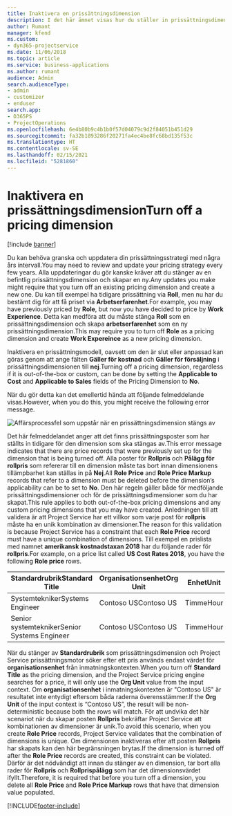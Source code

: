 ```yaml
---
title: Inaktivera en prissättningsdimension
description: I det här ämnet visas hur du ställer in prissättningsdimensioner i Project Service-lösningen.
author: Rumant
manager: kfend
ms.custom:
- dyn365-projectservice
ms.date: 11/06/2018
ms.topic: article
ms.service: business-applications
ms.author: rumant
audience: Admin
search.audienceType:
- admin
- customizer
- enduser
search.app:
- D365PS
- ProjectOperations
ms.openlocfilehash: 6e4b80b9c4b1b0f57d04079c9d2f84051b451d29
ms.sourcegitcommit: fa32b1893286f20271fa4ec4be8fc68bd135f53c
ms.translationtype: HT
ms.contentlocale: sv-SE
ms.lasthandoff: 02/15/2021
ms.locfileid: "5281860"
---
```

# <a name="turn-off-a-pricing-dimension"></a><span data-ttu-id="0de28-103">Inaktivera en prissättningsdimension</span><span class="sxs-lookup"><span data-stu-id="0de28-103">Turn off a pricing dimension</span></span>

[!include [banner](../includes/psa-now-project-operations.md)]

<span data-ttu-id="0de28-104">Du kan behöva granska och uppdatera din prissättningsstrategi med några års intervall.</span><span class="sxs-lookup"><span data-stu-id="0de28-104">You may need to review and update your pricing strategy every few years.</span></span> <span data-ttu-id="0de28-105">Alla uppdateringar du gör kanske kräver att du stänger av en befintlig prissättningsdimension och skapar en ny.</span><span class="sxs-lookup"><span data-stu-id="0de28-105">Any updates you make might require that you turn off an existing pricing dimension and create a new one.</span></span> <span data-ttu-id="0de28-106">Du kan till exempel ha tidigare prissättning via **Roll**, men nu har du bestämt dig för att få priset via **Arbetserfarenhet**.</span><span class="sxs-lookup"><span data-stu-id="0de28-106">For example, you may have previously priced by **Role**, but now you have decided to price by **Work Experience**.</span></span> <span data-ttu-id="0de28-107">Detta kan medföra att du måste stänga **Roll** som en prissättningsdimension och skapa **arbetserfarenhet** som en ny prissättningsdimension.</span><span class="sxs-lookup"><span data-stu-id="0de28-107">This may require you to turn off **Role** as a pricing dimension and create **Work Expereince** as a new pricing dimension.</span></span> 

<span data-ttu-id="0de28-108">Inaktivera en prissättningsmodell, oavsett om den är slut eller anpassad kan göras genom att ange fälten **Gäller för kostnad** och **Gäller för försäljning** i prissättningsdimensionen till **nej**.</span><span class="sxs-lookup"><span data-stu-id="0de28-108">Turning off a pricing dimension, regardless if it is out-of-the-box or custom, can be done by setting the **Applicable to Cost** and **Applicable to Sales** fields of the Pricing Dimension to **No**.</span></span>

<span data-ttu-id="0de28-109">När du gör detta kan det emellertid hända att följande felmeddelande visas.</span><span class="sxs-lookup"><span data-stu-id="0de28-109">However, when you do this, you might receive the following error message.</span></span>

![Affärsprocessfel som uppstår när en prissättningsdimension stängs av](media/Business-Process-Error.png)


<span data-ttu-id="0de28-111">Det här felmeddelandet anger att det finns prissättningsposter som har ställts in tidigare för den dimension som ska stängas av.</span><span class="sxs-lookup"><span data-stu-id="0de28-111">This error message indicates that there are price records that were previously set up for the dimension that is being turned off.</span></span> <span data-ttu-id="0de28-112">Alla poster för **Rollpris** och **Pålägg för rollpris** som refererar till en dimension måste tas bort innan dimensionens tillämpbarhet kan ställas in på **Nej**.</span><span class="sxs-lookup"><span data-stu-id="0de28-112">All **Role Price** and **Role Price Markup** records that refer to a dimension must be deleted before the dimension’s applicability can be to set to **No**.</span></span> <span data-ttu-id="0de28-113">Den här regeln gäller både för medföljande prissättningsdimensioner och för de prissättningsdimensioner som du har skapat.</span><span class="sxs-lookup"><span data-stu-id="0de28-113">This rule applies to both out-of-the-box pricing dimensions and any custom pricing dimensions that you may have created.</span></span> <span data-ttu-id="0de28-114">Anledningen till att validera är att Project Service har ett villkor som varje post för **rollpris** måste ha en unik kombination av dimensioner.</span><span class="sxs-lookup"><span data-stu-id="0de28-114">The reason for this validation is because Project Service has a constraint that each **Role Price** record must have a unique combination of dimensions.</span></span> <span data-ttu-id="0de28-115">Till exempel en prislista med namnet **amerikansk kostnadstaxan 2018** har du följande rader för **rollpris**.</span><span class="sxs-lookup"><span data-stu-id="0de28-115">For example, on a price list called **US Cost Rates 2018**, you have the following **Role price** rows.</span></span> 

| <span data-ttu-id="0de28-116">Standardrubrik</span><span class="sxs-lookup"><span data-stu-id="0de28-116">Standard Title</span></span>         | <span data-ttu-id="0de28-117">Organisationsenhet</span><span class="sxs-lookup"><span data-stu-id="0de28-117">Org Unit</span></span>    |<span data-ttu-id="0de28-118">Enhet</span><span class="sxs-lookup"><span data-stu-id="0de28-118">Unit</span></span>   |<span data-ttu-id="0de28-119">Pris</span><span class="sxs-lookup"><span data-stu-id="0de28-119">Price</span></span>  |<span data-ttu-id="0de28-120">Valuta</span><span class="sxs-lookup"><span data-stu-id="0de28-120">Currency</span></span>  |
| -----------------------|-------------|-------|-------|----------|
| <span data-ttu-id="0de28-121">Systemtekniker</span><span class="sxs-lookup"><span data-stu-id="0de28-121">Systems Engineer</span></span>|<span data-ttu-id="0de28-122">Contoso US</span><span class="sxs-lookup"><span data-stu-id="0de28-122">Contoso US</span></span>|<span data-ttu-id="0de28-123">Timme</span><span class="sxs-lookup"><span data-stu-id="0de28-123">Hour</span></span>| <span data-ttu-id="0de28-124">100</span><span class="sxs-lookup"><span data-stu-id="0de28-124">100</span></span>|<span data-ttu-id="0de28-125">USD</span><span class="sxs-lookup"><span data-stu-id="0de28-125">USD</span></span>|
| <span data-ttu-id="0de28-126">Senior systemtekniker</span><span class="sxs-lookup"><span data-stu-id="0de28-126">Senior Systems Engineer</span></span>|<span data-ttu-id="0de28-127">Contoso US</span><span class="sxs-lookup"><span data-stu-id="0de28-127">Contoso US</span></span>|<span data-ttu-id="0de28-128">Timme</span><span class="sxs-lookup"><span data-stu-id="0de28-128">Hour</span></span>| <span data-ttu-id="0de28-129">150</span><span class="sxs-lookup"><span data-stu-id="0de28-129">150</span></span>| <span data-ttu-id="0de28-130">USD</span><span class="sxs-lookup"><span data-stu-id="0de28-130">USD</span></span>|


<span data-ttu-id="0de28-131">När du stänger av **Standardrubrik** som prissättningsdimension och Project Service prissättningsmotor söker efter ett pris används endast värdet för **organisationsenhet** från inmatningskontexten.</span><span class="sxs-lookup"><span data-stu-id="0de28-131">When you turn off **Standard Title** as the pricing dimension, and the Project Service pricing engine searches for a price, it will only use the **Org Unit** value from the input context.</span></span> <span data-ttu-id="0de28-132">Om **organisationsenhet** i inmatningskontexten är "Contoso US" är resultatet inte entydigt eftersom båda raderna överensstämmer.</span><span class="sxs-lookup"><span data-stu-id="0de28-132">If the **Org Unit** of the input context is “Contoso US”, the result will be non-deterministic because both the rows will match.</span></span> <span data-ttu-id="0de28-133">För att undvika det här scenariot när du skapar posten **Rollpris** bekräftar Project Service att kombinationen av dimensioner är unik.</span><span class="sxs-lookup"><span data-stu-id="0de28-133">To avoid this scenario, when you create **Role Price** records, Project Service validates that the combination of dimensions is unique.</span></span> <span data-ttu-id="0de28-134">Om dimensionen inaktiveras efter att posten **Rollpris** har skapats kan den här begränsningen brytas.</span><span class="sxs-lookup"><span data-stu-id="0de28-134">If the dimension is turned off after the **Role Price** records are created, this constraint can be violated.</span></span> <span data-ttu-id="0de28-135">Därför är det nödvändigt att innan du stänger av en dimension, tar bort alla rader för **Rollpris** och **Rollprispålägg** som har det dimensionsvärdet ifyllt.</span><span class="sxs-lookup"><span data-stu-id="0de28-135">Therefore, it is required that before you turn off a dimension, you delete all **Role Price** and **Role Price Markup** rows that have that dimension value populated.</span></span>



[!INCLUDE[footer-include](../includes/footer-banner.md)]